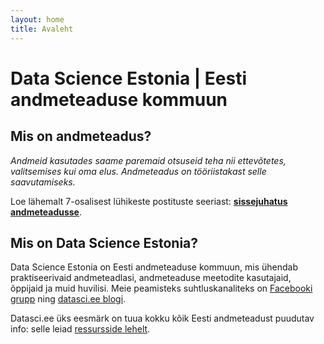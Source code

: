 ```yaml
---
layout: home
title: Avaleht
---
```


# Data Science Estonia | Eesti andmeteaduse kommuun

## Mis on andmeteadus?

*Andmeid kasutades saame paremaid otsuseid teha nii ettevõtetes, valitsemises kui oma elus. Andmeteadus on tööriistakast selle saavutamiseks.*

Loe lähemalt 7-osalisest lühikeste postituste seeriast: **[sissejuhatus andmeteadusse](/sissejuhatus/)**.

## Mis on Data Science Estonia?

Data Science Estonia on Eesti andmeteaduse kommuun, mis ühendab praktiseerivaid andmeteadlasi, andmeteaduse meetodite kasutajaid, õppijaid ja muid huvilisi. Meie peamisteks suhtluskanaliteks on [Facebooki grupp](https://www.facebook.com/groups/datasci.ee/) ning [datasci.ee blogi](/blog).

Datasci.ee üks eesmärk on tuua kokku kõik Eesti andmeteadust puudutav info: selle leiad [ressursside lehelt](/ressursid/).
